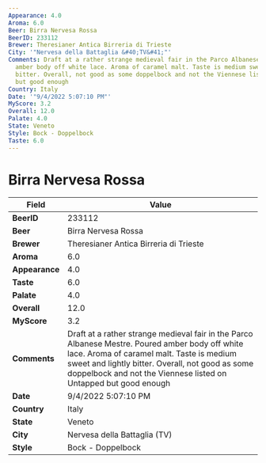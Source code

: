 ```yaml
---
Appearance: 4.0
Aroma: 6.0
Beer: Birra Nervesa Rossa
BeerID: 233112
Brewer: Theresianer Antica Birreria di Trieste
City: '"Nervesa della Battaglia &#40;TV&#41;"'
Comments: Draft at a rather strange medieval fair in the Parco Albanese Mestre. Poured
  amber body off white lace. Aroma of caramel malt. Taste is medium sweet and lightly
  bitter. Overall, not good as some doppelbock and not the Viennese listed on Untapped
  but good enough
Country: Italy
Date: '"9/4/2022 5:07:10 PM"'
MyScore: 3.2
Overall: 12.0
Palate: 4.0
State: Veneto
Style: Bock - Doppelbock
Taste: 6.0
---
```


# Birra Nervesa Rossa

| Field         | Value |
|---------------|-------|
| **BeerID** | 233112 |
| **Beer** | Birra Nervesa Rossa |
| **Brewer** | Theresianer Antica Birreria di Trieste |
| **Aroma** | 6.0 |
| **Appearance** | 4.0 |
| **Taste** | 6.0 |
| **Palate** | 4.0 |
| **Overall** | 12.0 |
| **MyScore** | 3.2 |
| **Comments** | Draft at a rather strange medieval fair in the Parco Albanese Mestre. Poured amber body off white lace. Aroma of caramel malt. Taste is medium sweet and lightly bitter. Overall, not good as some doppelbock and not the Viennese listed on Untapped but good enough |
| **Date** | 9/4/2022 5:07:10 PM |
| **Country** | Italy |
| **State** | Veneto |
| **City** | Nervesa della Battaglia &#40;TV&#41; |
| **Style** | Bock - Doppelbock |
